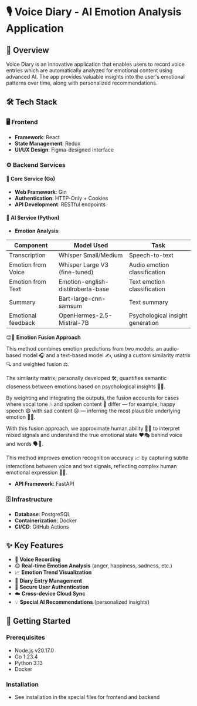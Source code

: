 # 🎙️ Voice Diary - AI Emotion Analysis Application

## 🌟 Overview
Voice Diary is an innovative application that enables users to record voice entries which are automatically analyzed for emotional content using advanced AI. The app provides valuable insights into the user's emotional patterns over time, along with personalized recommendations.

## 🛠️ Tech Stack

### 🖥️ Frontend
- **Framework**: React
- **State Management**: Redux
- **UI/UX Design**: Figma-designed interface

### ⚙️ Backend Services
#### 🐹 Core Service (Go)
- **Web Framework**: Gin
- **Authentication**: HTTP-Only + Cookies
- **API Development**: RESTful endpoints

#### 🐍 AI Service (Python)
- **Emotion Analysis**:

| Component        | Model Used                | Task                             |
|------------------|---------------------------|----------------------------------|
| Transcription     | Whisper Small/Medium      | Speech-to-text                   |
| Emotion from Voice | Whisper Large V3 (fine-tuned) | Audio emotion classification   |
| Emotion from Text | Emotion-english-distilroberta-base | Text emotion classification |
| Summary     | Bart-large-cnn-samsum     | Text summary                   |
| Emotional feedback | OpenHermes-2.5-Mistral-7B  | Psychological insight generation  |

😊🤝 **Emotion Fusion Approach**

This method combines emotion predictions from two models: an audio-based model 🎧 and a text-based model ✍️, using a custom similarity matrix 🔍 and weighted fusion ⚖️.

The similarity matrix, personally developed 🛠️, quantifies semantic closeness between emotions based on psychological insights 🧠💡.

By weighting and integrating the outputs, the fusion accounts for cases where vocal tone 🎶 and spoken content 📜 differ — for example, happy speech 😄 with sad content 😢 — inferring the most plausible underlying emotion 🤔💭.

With this fusion approach, we approximate human ability 👤🧩 to interpret mixed signals and understand the true emotional state ❤️🎭 behind voice and words 🗣️📝.

This method improves emotion recognition accuracy 📈 by capturing subtle interactions between voice and text signals, reflecting complex human emotional expression 🌈✨.

- **API Framework**: FastAPI

### 🗄️ Infrastructure
- **Database**: PostgreSQL
- **Containerization**: Docker
- **CI/CD**: GitHub Actions

## ✨ Key Features
- 🎤 **Voice Recording**
- 😊 **Real-time Emotion Analysis** (anger, happiness, sadness, etc.)
- 📈 **Emotion Trend Visualization**
- 📝 **Diary Entry Management**
- 🔐 **Secure User Authentication**
- ☁️ **Cross-device Cloud Sync**
- 💡 **Special AI Recommendations** (personalized insights)

## 🚀 Getting Started

### Prerequisites
- Node.js v20.17.0
- Go 1.23.4
- Python 3.13
- Docker

### Installation
- See installation in the special files for frontend and backend


